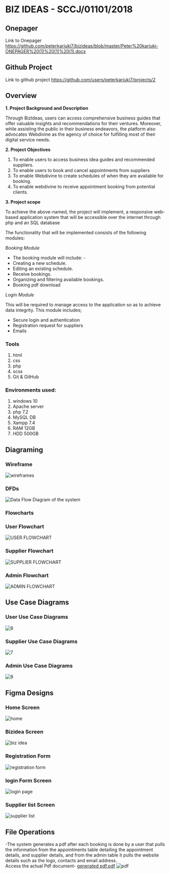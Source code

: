 # BIZ IDEAS  - SCCJ/01101/2018

## Onepager
Link to Onepager  https://github.com/peterkariuki7/bizideas/blob/master/Peter%20kariuki-ONEPAGER%20(1)%20(1)%20(1).docx<br>

## Github Project 
Link to github project  https://github.com/users/peterkariuki7/projects/2

## Overview

**1.  Project Background and Description**

Through BizIdeas, users can access comprehensive business guides that offer valuable insights and recommendations for their ventures. Moreover, while assisting the public in their business endeavors, the platform also advocates Webdivine as the agency of choice for fulfilling most of their digital service needs.
 

**2.  Project Objectives**

1. To enable users to access business idea guides and recommended suppliers.
2. To enable users to book and cancel appointments from suppliers
3. To enable Webdivine to create schedules of when they are available for booking.
4. To enable webdivine to receive appointment booking from potential clients.

**3.  Project scope**

To achieve the above-named, the project will implement, a responsive web-based application system that will be accessible over the internet through php and an SQL database

The functionality that will be implemented consists of the following modules:

*Booking Module*

- The booking module will include: -
- Creating a new schedule.
- Editing an existing schedule.
- Receive bookings.
- Organizing and filtering available bookings.
- Booking pdf download

    

*Login Module*

This will be required to manage access to the application so as to achieve data integrity. 
This module includes;
- Secure login and authentication
- Registration request for suppliers
- Emails



### Tools
1. html
2. css
3. php
4. scss
5. Git & GitHub
     
 ###  Environments used: 
1. windows 10
2. Apache server
3. php 7.2
4. MySQL DB
5. Xampp 7.4
6. RAM 12GB
7. HDD 500GB

## Diagraming

### Wireframe
![wireframes](https://github.com/peterkariuki7/bizideas/assets/40104488/bd536dbd-22fe-4bbf-b63b-0691563bc557)

### DFDs
![Data Flow Diagram of the system](https://github.com/peterkariuki7/bizideas/assets/40104488/644d887d-de31-48ab-9293-3c6e4506f6e7)


### Flowcharts

### User Flowchart
![USER FLOWCHART](https://github.com/peterkariuki7/bizideas/assets/40104488/487635f7-489b-4c79-abed-2728485225fc)

### Supplier Flowchart
![SUPPLIER FLOWCHART](https://github.com/peterkariuki7/bizideas/assets/40104488/47f72066-4b99-4b99-96b3-10eb9fd52d2f)

### Admin Flowchart
![ADMIN FLOWCHART](https://github.com/peterkariuki7/bizideas/assets/40104488/a7084973-c918-405b-ae6f-f211751a828b)

## Use Case Diagrams

### User Use Case Diagrams
![6](https://github.com/peterkariuki7/bizideas/assets/40104488/5feec353-ab12-4d5d-a9cb-21b5727de4ed)

### Supplier Use Case Diagrams
![7](https://github.com/peterkariuki7/bizideas/assets/40104488/088b19ac-17c6-4e52-a53a-dda2d2ccb1ba)

### Admin Use Case Diagrams
![8](https://github.com/peterkariuki7/bizideas/assets/40104488/186a233a-338e-4906-9fc9-cbc741f42559)


## Figma Designs

### Home Screen
![home](https://github.com/peterkariuki7/bizideas/assets/40104488/e70c384a-45f4-4847-aaa1-c9cd25682170)
### Bizidea Screen
![biz idea](https://github.com/peterkariuki7/bizideas/assets/40104488/e46ece70-7feb-4085-aae5-90d2f6fd4ca6)

### Registration Form
![registration form](https://github.com/peterkariuki7/bizideas/assets/40104488/a3ef7da8-010c-48bf-a6a1-ff25db613192)

### login Form Screen
![login page](https://github.com/peterkariuki7/bizideas/assets/40104488/a330f14b-a4e1-4be9-aaa2-d0d2618aab22)

### Supplier list Screen
![supplier list](https://github.com/peterkariuki7/bizideas/assets/40104488/888fbb73-953f-493d-839f-4dc593b598c5)



## File Operations
  -The system generates a pdf after each booking is done by a user that pulls the information from the appointments table detailing the appointment details, and supplier details, and from the admin table it pulls the website details such as the logo, contacts and email address.</br>
Access the actual Pdf document- [generated pdf.pdf](https://github.com/peterkariuki7/bizideas/files/10001809/generated.pdf.pdf)
![pdf](https://user-images.githubusercontent.com/40104488/201631289-c550a390-f5df-4a42-a7f8-89637924b075.png)

